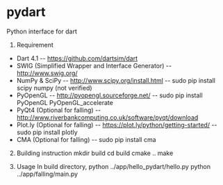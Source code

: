pydart
======

Python interface for dart

1. Requirement
- Dart 4.1
-- https://github.com/dartsim/dart
- SWIG (Simplified Wrapper and Interface Generator)
-- http://www.swig.org/
- NumPy & SciPy
-- http://www.scipy.org/install.html
-- sudo pip install scipy numpy (not verified)
- PyOpenGL 
-- http://pyopengl.sourceforge.net/
-- sudo pip install PyOpenGL PyOpenGL_accelerate
- PyQt4 (Optional for falling)
-- http://www.riverbankcomputing.co.uk/software/pyqt/download
- Plot.ly (Optional for falling)
-- https://plot.ly/python/getting-started/
-- sudo pip install plotly
- CMA (Optional for falling)
-- sudo pip install cma

2. Building instruction
mkdir build
cd build
cmake ..
make

3. Usage
In build directory, 
python ../app/hello_pydart/hello.py
python ../app/falling/main.py
